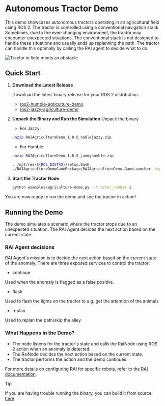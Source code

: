 # Autonomous Tractor Demo

This demo showcases autonomous tractors operating in an agricultural field using ROS 2. The tractor is controlled using a conventional navigation stack. Sometimes, due to the ever-changing environment, the tractor may encounter unexpected situations. The conventional stack is not designed to handle these situations and usually ends up replanning the path. The tractor can handle this optimally by calling the RAI agent to decide what to do.

![Tractor in field meets an obstacle](../imgs/agriculture_demo.gif)

## Quick Start

1. **Download the Latest Release**

   Download the latest binary release for your ROS 2 distribution.

   - [ros2-humble-agriculture-demo](https://robotec-ml-roscon2024-demos.s3.eu-central-1.amazonaws.com/ROSCON_Release/RAIAgricultureDemo_1.0.0_jammyhumble.zip)
   - [ros2-jazzy-agriculture-demo](https://robotec-ml-roscon2024-demos.s3.eu-central-1.amazonaws.com/ROSCON_Release/RAIAgricultureDemo_1.0.0_noblejazzy.zip)

2. **Unpack the Binary and Run the Simulation**
   Unpack the binary

   - For Jazzy:

   ```bash
   unzip RAIAgricultureDemo_1.0.0_noblejazzy.zip
   ```

   - For Humble:

   ```bash
   unzip RAIAgricultureDemo_1.0.0_jammyhumble.zip
   ```

   ```bash
   . /opt/ros/${ROS_DISTRO}/setup.bash
   ./RAIAgricultureDemoGamePackage/RAIAgricultureDemo.GameLauncher -bg_ConnectToAssetProcessor=0
   ```

3. **Start the Tractor Node**

   ```bash
   python examples/agriculture-demo.py --tractor_number 1
   ```

You are now ready to run the demo and see the tractor in action!

## Running the Demo

The demo simulates a scenario where the tractor stops due to an unexpected situation. The RAI Agent decides the next action based on the current state.

### RAI Agent decisions

RAI Agent's mission is to decide the next action based on the current state of the anomaly. There are three exposed services to control the tractor:

- continue

Used when the anomaly is flagged as a false positive.

- flash

Used to flash the lights on the tractor to e.g. get the attention of the animals

- replan

Used to replan the path/skip the alley.

### What Happens in the Demo?

- The node listens for the tractor's state and calls the RaiNode using ROS 2 action when an anomaly is detected.
- The RaiNode decides the next action based on the current state.
- The tractor performs the action and the demo continues.

For more details on configuring RAI for specific robots, refer to the [RAI documentation](../create_robots_whoami.md).

> [!TIP]
> If you are having trouble running the binary, you can build it from source [here](https://github.com/RobotecAI/rai-agriculture-demo).
